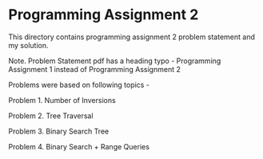 # Programming Assignment 2

This directory contains programming assignment 2 problem statement and my solution.

Note. Problem Statement pdf has a heading typo - Programming Assignment 1 instead of Programming Assignment 2 

Problems were based on following topics - 

Problem 1. Number of Inversions

Problem 2. Tree Traversal

Problem 3. Binary Search Tree

Problem 4. Binary Search + Range Queries